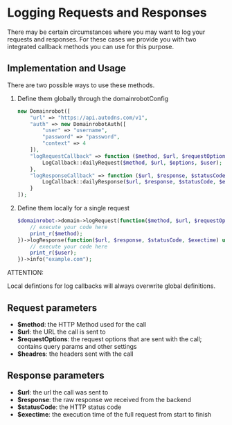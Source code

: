 # Logging Requests and Responses

There may be certain circumstances where you may want to log your requests and responses.
For these cases we provide you with two integrated callback methods you can use for this purpose.

## Implementation and Usage

There are two possible ways to use these methods.

1. Define them globally through the domainrobotConfig

    ```php
    new Domainrobot([
        "url" => "https://api.autodns.com/v1",
        "auth" => new DomainrobotAuth([
            "user" => "username",
            "password" => "password",
            "context" => 4
        ]),
        "logRequestCallback" => function ($method, $url, $requestOptions, $headers) use ($user) {
            LogCallback::dailyRequest($method, $url, $options, $user);
        },
        "logResponseCallback" => function ($url, $response, $statusCode, $exectime) use ($user) {
            LogCallback::dailyResponse($url, $response, $statusCode, $exectime, $user);
        }
    ]);

    ```

2. Define them locally for a single request

    ```php
    $domainrobot->domain->logRequest(function($method, $url, $requestOptions, $headers) use ($user){
        // execute your code here
        print_r($method);
    })->logResponse(function($url, $response, $statusCode, $exectime) use ($user){
        // execute your code here
        print_r($user);
    })->info("example.com");
    ```

ATTENTION:

Local defintions for log callbacks will always overwrite global definitions.

## Request parameters

* **$method**: the HTTP Method used for the call
* **$url**: the URL the call is sent to
* **$requestOptions**: the request options that are sent with the call; contains query params and other settings
* **$headres**: the headers sent with the call

## Response parameters

* **$url**: the url the call was sent to
* **$response**: the raw response we received from the backend
* **$statusCode**: the HTTP status code
* **$exectime**: the execution time of the full request from start to finish
